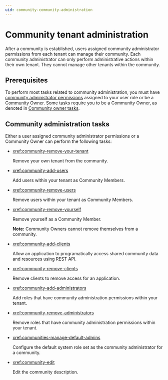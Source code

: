 ```yaml
---
uid: community-community-administration
---
```


# Community tenant administration

After a community is established, users assigned community administrator permissions from each tenant can manage their community. Each community administrator can only perform administrative actions within their own tenant. They cannot manage other tenants within the community.

## Prerequisites

To perform most tasks related to community administration, you must have [community administrator permissions](xref:ccRoles#community-administrators-preview) assigned to your user role or be a [Community Owner](xref:ccRoles#community-owner-preview). Some tasks require you to be a Community Owner, as denoted in [Community owner tasks](#community-owner-tasks).

## Community administration tasks

Either a user assigned community administrator permissions or a Community Owner can perform the following tasks:

- <xref:community-remove-your-tenant>

	Remove your own tenant from the community.  

- <xref:community-add-users>

	Add users within your tenant as Community Members.

- <xref:community-remove-users>

	Remove users within your tenant as Community Members.

- <xref:community-remove-yourself>

	Remove yourself as a Community Member.

	**Note:** Community Owners cannot remove themselves from a community.

- <xref:community-add-clients>

	Allow an application to programatically access shared community data and resources using REST API.

- <xref:community-remove-clients>

	Remove clients to remove access for an application.

- <xref:community-add-administrators>

	Add roles that have community administration permissions within your tenant.

- <xref:community-remove-administrators>

	Remove roles that have community administration permissions within your tenant.

- <xref:communities-manage-default-admins>

	Configure the default system role set as the community administrator for a community.

- <xref:community-edit>

	Edit the community description. 


